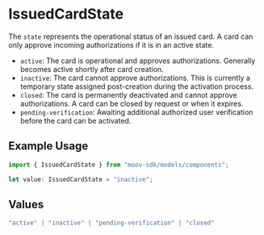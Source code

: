 # IssuedCardState

The `state` represents the operational status of an issued card. A card can only approve incoming authorizations if it is in an active state.

- `active`: The card is operational and approves authorizations. Generally becomes active shortly after card creation.
- `inactive`: The card cannot approve authorizations. This is currently a temporary state assigned post-creation during the activation process.
- `closed`: The card is permanently deactivated and cannot approve authorizations. A card can be closed by request or when it expires.
- `pending-verification`: Awaiting additional authorized user verification before the card can be activated.

## Example Usage

```typescript
import { IssuedCardState } from "moov-sdk/models/components";

let value: IssuedCardState = "inactive";
```

## Values

```typescript
"active" | "inactive" | "pending-verification" | "closed"
```